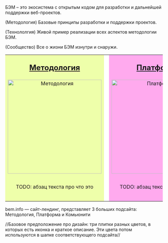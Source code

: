 БЭМ – это экосистема с открытым кодом для разработки и дальнейшей поддержки веб-проектов.

(Методология) Базовые принципы разработки и поддержки проектов.

(Технололгия) Живой пример реализации всех аспектов методологии БЭМ.

(Сообщество) Все о жизни БЭМ изнутри и снаружи.

<table width="100%">
<tr>
    <td style="background: #efa">
        <h2 style="margin: 1em auto; text-align: center"><a href="https://github.com/innabelaya/bem-info-prototype/blob/master/beninfo_index/Methodolody/beminfo_methodology.md">Методология</a></h2>
        <p style="margin-bottom: 2em; text-align: center"><img width="300" height="300" src="http://merit.com.au/Content/Images/Solutions/CRM/crm_workflow.jpg" alt="Методология"/></p>
        <p style="margin-bottom: 2em; text-align: center">TODO: абзац текста про что это</p>
    <td style="background: #fff; width: 30px">
    <td style="background: #fae">
        <h2 style="margin: 1em auto; text-align: center"><a href="https://github.com/innabelaya/bem-info-prototype/blob/master/beninfo_index/Platform/beminfo_platform.md">Платформа</a></h2>
        <p style="margin-bottom: 2em; text-align: center"><img width="300" height="300" src="http://www.zr.ru/site-thumb/source/2014/01/no_copyright_renault-nissan-common-module-family-628.jpg" alt="Платформа"/></p>
        <p style="margin-bottom: 2em; text-align: center">TODO: абзац текста про что это</p>
    <td style="background: #fff; width: 30px">
    <td style="background: #ced">
        <h2 style="margin: 1em auto; text-align: center"><a href="https://github.com/innabelaya/bem-info-prototype/blob/master/beninfo_index/Community/beminfo_community.md">Сообщество</a></h2>
        <p style="margin-bottom: 2em; text-align: center"><img width="300" height="300" src="http://helpincreditcrash.umi.ru/images/cms/data/soob.jpg" alt="Сообщество"/></p>
        <p style="margin-bottom: 2em; text-align: center">TODO: абзац текста про что это</p>
</tr>
</table>

bem.info — сайт-лендинг, представляет 3 больших подсайта: Методология, Платформа и Комьюнити

//Базовое предположение про дизайн: три плитки разных цветов, в которых есть иконка и краткое описание. Эти цвета потом используются в шапке соответствующего подсайта//

